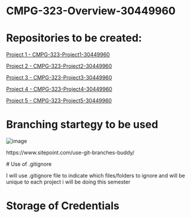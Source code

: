 # CMPG-323-Overview-30449960

# Repositories to be created:
<p><a href="https://github.com/Array237/CMPG-323-Overview-30449960">Project 1 - CMPG-323-Project1-30449960</a></p>
<p><a href="https://github.com/Array237/CMPG-323-Project2-30449960">Project 2 - CMPG-323-Project2-30449960</a></p>
<p><a href="https://github.com/Array237/CMPG-323-Project3-30449960">Project 3 - CMPG-323-Project3-30449960</a></p>
<p><a href="https://github.com/Array237/CMPG-323-Project4-30449960">Project 4 - CMPG-323-Project4-30449960</a></p>
<p><a href="https://github.com/Array237/CMPG-323-Project5-30449960">Project 5 - CMPG-323-Project5-30449960</a></p>

# Branching startegy to be used
![image](https://user-images.githubusercontent.com/88539269/184690904-a5d52daa-2113-49a3-88d3-280b07f4e15d.png)
<p>https://www.sitepoint.com/use-git-branches-buddy/</p>
# Use of .gitignore
<p>I will use .gitignore file to indicate which files/folders to ignore and will be unique to each project i will be doing this semester</p>

# Storage of Credentials
